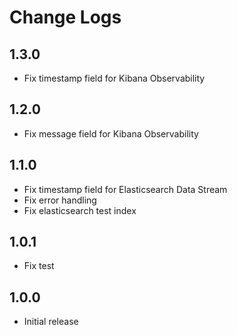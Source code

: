 # Change Logs

## 1.3.0

- Fix timestamp field for Kibana Observability

## 1.2.0

- Fix message field for Kibana Observability

## 1.1.0

- Fix timestamp field for Elasticsearch Data Stream
- Fix error handling
- Fix elasticsearch test index

## 1.0.1

- Fix test

## 1.0.0

- Initial release
